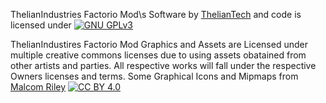 ThelianIndustries Factorio Mod\s Software by [ThelianTech](https://github.com/ThelianTech) and code is licensed under [![GNU GPLv3][gnu-shield]][gnu]

ThelianIndustires Factorio Mod Graphics and Assets are Licensed under multiple creative commons licenses due to using assets obatained from other artists and parties. All respective works will fall under the respective Owners licenses and terms.
Some Graphical Icons and Mipmaps from [Malcom Riley](https://github.com/malcolmriley) [![CC BY 4.0][cc-by-shield]][cc-by]




[cc-by]: http://creativecommons.org/licenses/by/4.0/
[cc-by-shield]: https://img.shields.io/badge/License-CC%20BY%204.0-lightgrey.svg
[gnu]: https://choosealicense.com/licenses/gpl-3.0/
[gnu-shield]: https://img.shields.io/badge/license-%20%20GNU%20GPLv3%20-green?style=plastic
